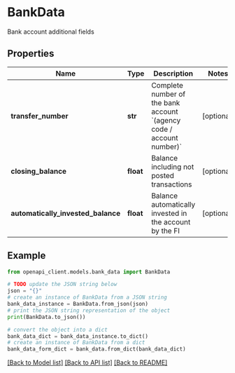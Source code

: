# BankData

Bank account additional fields

## Properties

Name | Type | Description | Notes
------------ | ------------- | ------------- | -------------
**transfer_number** | **str** | Complete number of the bank account &#x60;(agency code / account number)&#x60; | [optional] 
**closing_balance** | **float** | Balance including not posted transactions | [optional] 
**automatically_invested_balance** | **float** | Balance automatically invested in the account by the FI | [optional] 

## Example

```python
from openapi_client.models.bank_data import BankData

# TODO update the JSON string below
json = "{}"
# create an instance of BankData from a JSON string
bank_data_instance = BankData.from_json(json)
# print the JSON string representation of the object
print(BankData.to_json())

# convert the object into a dict
bank_data_dict = bank_data_instance.to_dict()
# create an instance of BankData from a dict
bank_data_form_dict = bank_data.from_dict(bank_data_dict)
```
[[Back to Model list]](../README.md#documentation-for-models) [[Back to API list]](../README.md#documentation-for-api-endpoints) [[Back to README]](../README.md)



